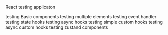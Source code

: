 React testing applicaton

testing Basic components
testing multiple elements
testing event handler
testing state hooks
testing async hooks
testing simple custom hooks
testing async custom hooks
testing zustand components
